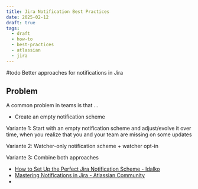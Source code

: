 ```yaml
---
title: Jira Notification Best Practices
date: 2025-02-12
draft: true
tags:
  - draft
  - how-to
  - best-practices
  - atlassian
  - jira
---
```



#todo Better approaches for notifications in Jira

## Problem

A common problem in teams is that ...

- Create an empty notification scheme


Variante 1: Start with an empty notification scheme and adjust/evolve it over time, when you realize that you and your team are missing on some updates

Variante 2: Watcher-only notification scheme + watcher opt-in

Variante 3: Combine both approaches


- [How to Set Up the Perfect Jira Notification Scheme - Idalko](https://idalko.com/jira-notification-scheme/)
- [Mastering Notifications in Jira - Atlassian Community](https://community.atlassian.com/t5/App-Central-articles/Mastering-Notifications-in-Jira/ba-p/2667471)
- 